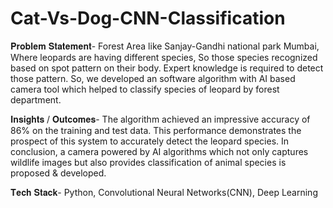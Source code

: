 # Cat-Vs-Dog-CNN-Classification

𝐏𝐫𝐨𝐛𝐥𝐞𝐦 𝐒𝐭𝐚𝐭𝐞𝐦𝐞𝐧𝐭-
Forest Area like Sanjay-Gandhi national park Mumbai, Where leopards are having different species, So those species recognized based on spot pattern on their body. Expert knowledge is required to detect those pattern. So, we developed an software algorithm with AI based camera tool which helped to classify species of leopard by forest department.

𝐈𝐧𝐬𝐢𝐠𝐡𝐭𝐬 / 𝐎𝐮𝐭𝐜𝐨𝐦𝐞𝐬-
The algorithm achieved an impressive accuracy of 86% on the training and test data. This performance demonstrates the prospect of this system to accurately detect the leopard species. In conclusion, a camera powered by AI algorithms which not only captures wildlife images but also provides classification of animal species is proposed & developed.

𝐓𝐞𝐜𝐡 𝐒𝐭𝐚𝐜𝐤-
Python, Convolutional Neural Networks(CNN), Deep Learning
